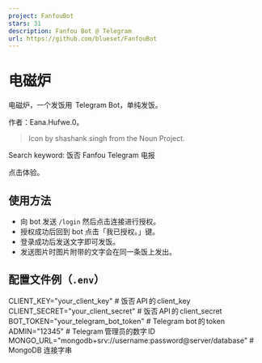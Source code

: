 ```yaml
---
project: FanfouBot
stars: 31
description: Fanfou Bot @ Telegram
url: https://github.com/blueset/FanfouBot
---
```


电磁炉
===

电磁炉，一个发饭用  Telegram Bot，单纯发饭。

作者：Eana.Hufwe.0。

> Icon by shashank singh from the Noun Project.

Search keyword: 饭否 Fanfou Telegram 电报

点击体验。

使用方法
----

-   向 bot 发送 `/login` 然后点击连接进行授权。
-   授权成功后回到 bot 点击「我已授权。」键。
-   登录成功后发送文字即可发饭。
-   发送图片时图片附带的文字会在同一条饭上发出。

配置文件例（`.env`）
-------------

CLIENT\_KEY\="your\_client\_key"  # 饭否 API 的 client\_key
CLIENT\_SECRET\="your\_client\_secret"  # 饭否 API 的 client\_secret
BOT\_TOKEN\="your\_telegram\_bot\_token"  # Telegram bot 的 token
ADMIN\="12345"  # Telegram 管理员的数字 ID
MONGO\_URL\="mongodb+srv://username:password@server/database"  # MongoDB 连接字串
